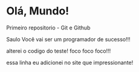 # Olá, Mundo!
 Primeiro repositorio - Git e Github

Saulo Você vai ser um programador de sucesso!!!

alterei o codigo do teste!
foco foco foco!!!

essa linha eu adicionei no site que impressionante!
